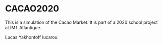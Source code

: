 # CACAO2020

This is a simulation of the Cacao Market.
It is part of a 2020 school project at IMT Atlantique.

Lucas Yakhontoff lucarou